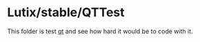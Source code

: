 # Lutix/stable/QTTest
This folder is test [qt](https://doc.qt.io/) and see how hard it would be to code with it.